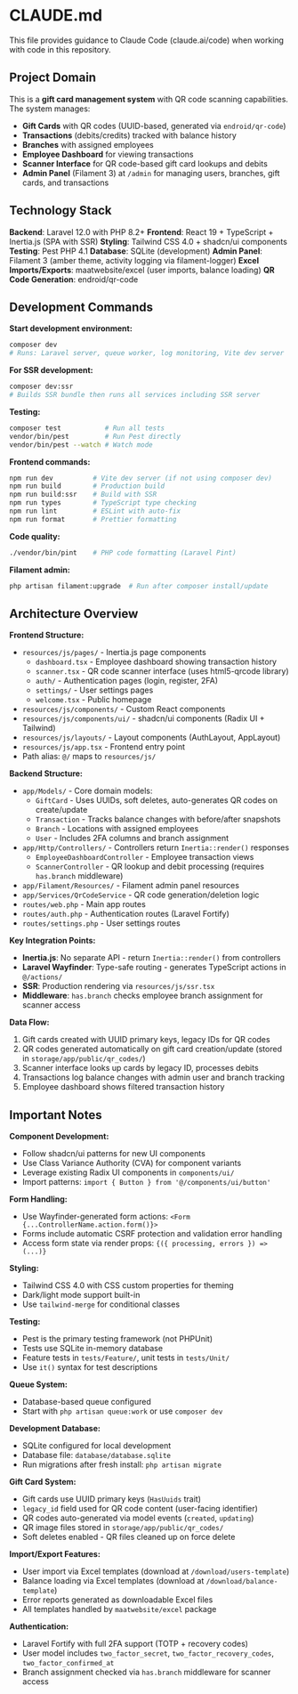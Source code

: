 # CLAUDE.md

This file provides guidance to Claude Code (claude.ai/code) when working with code in this repository.

## Project Domain

This is a **gift card management system** with QR code scanning capabilities. The system manages:
- **Gift Cards** with QR codes (UUID-based, generated via `endroid/qr-code`)
- **Transactions** (debits/credits) tracked with balance history
- **Branches** with assigned employees
- **Employee Dashboard** for viewing transactions
- **Scanner Interface** for QR code-based gift card lookups and debits
- **Admin Panel** (Filament 3) at `/admin` for managing users, branches, gift cards, and transactions

## Technology Stack

**Backend**: Laravel 12.0 with PHP 8.2+
**Frontend**: React 19 + TypeScript + Inertia.js (SPA with SSR)
**Styling**: Tailwind CSS 4.0 + shadcn/ui components
**Testing**: Pest PHP 4.1
**Database**: SQLite (development)
**Admin Panel**: Filament 3 (amber theme, activity logging via filament-logger)
**Excel Imports/Exports**: maatwebsite/excel (user imports, balance loading)
**QR Code Generation**: endroid/qr-code

## Development Commands

**Start development environment:**
```bash
composer dev
# Runs: Laravel server, queue worker, log monitoring, Vite dev server
```

**For SSR development:**
```bash
composer dev:ssr
# Builds SSR bundle then runs all services including SSR server
```

**Testing:**
```bash
composer test           # Run all tests
vendor/bin/pest         # Run Pest directly
vendor/bin/pest --watch # Watch mode
```

**Frontend commands:**
```bash
npm run dev          # Vite dev server (if not using composer dev)
npm run build        # Production build
npm run build:ssr    # Build with SSR
npm run types        # TypeScript type checking
npm run lint         # ESLint with auto-fix
npm run format       # Prettier formatting
```

**Code quality:**
```bash
./vendor/bin/pint    # PHP code formatting (Laravel Pint)
```

**Filament admin:**
```bash
php artisan filament:upgrade  # Run after composer install/update
```

## Architecture Overview

**Frontend Structure:**
- `resources/js/pages/` - Inertia.js page components
  - `dashboard.tsx` - Employee dashboard showing transaction history
  - `scanner.tsx` - QR code scanner interface (uses html5-qrcode library)
  - `auth/` - Authentication pages (login, register, 2FA)
  - `settings/` - User settings pages
  - `welcome.tsx` - Public homepage
- `resources/js/components/` - Custom React components
- `resources/js/components/ui/` - shadcn/ui components (Radix UI + Tailwind)
- `resources/js/layouts/` - Layout components (AuthLayout, AppLayout)
- `resources/js/app.tsx` - Frontend entry point
- Path alias: `@/` maps to `resources/js/`

**Backend Structure:**
- `app/Models/` - Core domain models:
  - `GiftCard` - Uses UUIDs, soft deletes, auto-generates QR codes on create/update
  - `Transaction` - Tracks balance changes with before/after snapshots
  - `Branch` - Locations with assigned employees
  - `User` - Includes 2FA columns and branch assignment
- `app/Http/Controllers/` - Controllers return `Inertia::render()` responses
  - `EmployeeDashboardController` - Employee transaction views
  - `ScannerController` - QR lookup and debit processing (requires `has.branch` middleware)
- `app/Filament/Resources/` - Filament admin panel resources
- `app/Services/QrCodeService` - QR code generation/deletion logic
- `routes/web.php` - Main app routes
- `routes/auth.php` - Authentication routes (Laravel Fortify)
- `routes/settings.php` - User settings routes

**Key Integration Points:**
- **Inertia.js**: No separate API - return `Inertia::render()` from controllers
- **Laravel Wayfinder**: Type-safe routing - generates TypeScript actions in `@/actions/`
- **SSR**: Production rendering via `resources/js/ssr.tsx`
- **Middleware**: `has.branch` checks employee branch assignment for scanner access

**Data Flow:**
1. Gift cards created with UUID primary keys, legacy IDs for QR codes
2. QR codes generated automatically on gift card creation/update (stored in `storage/app/public/qr_codes/`)
3. Scanner interface looks up cards by legacy ID, processes debits
4. Transactions log balance changes with admin user and branch tracking
5. Employee dashboard shows filtered transaction history

## Important Notes

**Component Development:**
- Follow shadcn/ui patterns for new UI components
- Use Class Variance Authority (CVA) for component variants
- Leverage existing Radix UI components in `components/ui/`
- Import patterns: `import { Button } from '@/components/ui/button'`

**Form Handling:**
- Use Wayfinder-generated form actions: `<Form {...ControllerName.action.form()}>`
- Forms include automatic CSRF protection and validation error handling
- Access form state via render props: `{({ processing, errors }) => (...)}`

**Styling:**
- Tailwind CSS 4.0 with CSS custom properties for theming
- Dark/light mode support built-in
- Use `tailwind-merge` for conditional classes

**Testing:**
- Pest is the primary testing framework (not PHPUnit)
- Tests use SQLite in-memory database
- Feature tests in `tests/Feature/`, unit tests in `tests/Unit/`
- Use `it()` syntax for test descriptions

**Queue System:**
- Database-based queue configured
- Start with `php artisan queue:work` or use `composer dev`

**Development Database:**
- SQLite configured for local development
- Database file: `database/database.sqlite`
- Run migrations after fresh install: `php artisan migrate`

**Gift Card System:**
- Gift cards use UUID primary keys (`HasUuids` trait)
- `legacy_id` field used for QR code content (user-facing identifier)
- QR codes auto-generated via model events (`created`, `updating`)
- QR image files stored in `storage/app/public/qr_codes/`
- Soft deletes enabled - QR files cleaned up on force delete

**Import/Export Features:**
- User import via Excel templates (download at `/download/users-template`)
- Balance loading via Excel templates (download at `/download/balance-template`)
- Error reports generated as downloadable Excel files
- All templates handled by `maatwebsite/excel` package

**Authentication:**
- Laravel Fortify with full 2FA support (TOTP + recovery codes)
- User model includes `two_factor_secret`, `two_factor_recovery_codes`, `two_factor_confirmed_at`
- Branch assignment checked via `has.branch` middleware for scanner access